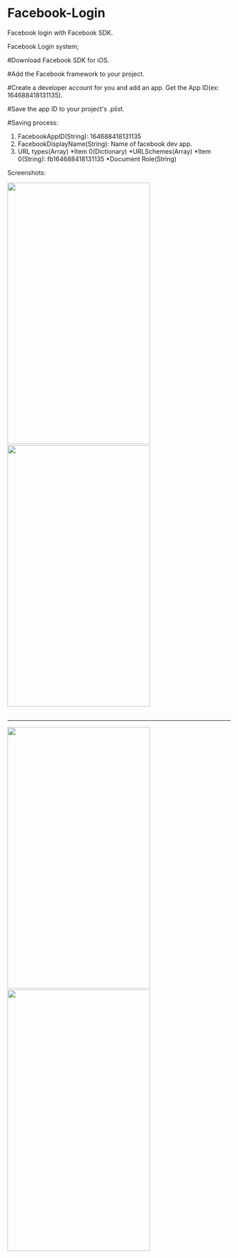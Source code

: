 Facebook-Login
==============

Facebook login with Facebook SDK. 

Facebook Login system; 

 #Download Facebook SDK for iOS.
 
 #Add the Facebook framework to your project.
 
 #Create a developer account for you and add an app. Get the App ID(ex: 164688418131135).
 
 #Save the app ID to your project's .plist.
 
 #Saving process:
  1. FacebookAppID(String): 164688418131135
  2. FacebookDisplayName(String): Name of facebook dev app.
  3.  URL types(Array)
         *Item 0(Dictionary)
            *URLSchemes(Array)
               *Item 0(String): fb164688418131135
            *Document Role(String)

Screenshots:

<img src="https://github.com/ArslanBilal/Facebook-Login/raw/master/Images/img1.png" height="590" width="322">&nbsp;&nbsp;
<img src="https://github.com/ArslanBilal/Facebook-Login/raw/master/Images/img2.png" height="590" width="322"><br><br><hr>

<img src="https://github.com/ArslanBilal/Facebook-Login/raw/master/Images/img3.png" height="590" width="322">&nbsp;&nbsp;
<img src="https://github.com/ArslanBilal/Facebook-Login/raw/master/Images/img4.png" height="590" width="322">&nbsp;&nbsp;
